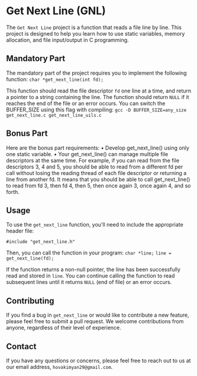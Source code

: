 
# Get Next Line (GNL)

The `Get Next Line` project is a function that reads a file line by line. This project is designed to help you learn how to use static variables, memory allocation, and file input/output in C programming.

## Mandatory Part

The mandatory part of the project requires you to implement the following function:
`char *get_next_line(int fd);`

This function should read the file descriptor `fd` one line at a time, and return a pointer to a string containing the line. The function should return `NULL` if it reaches the end of the file or an error occurs.
You can switch the BUFFER_SIZE using this flag with compiling:
`gcc -D BUFFER_SIZE=any_size get_next_line.c get_next_line_uils.c`

## Bonus Part


Here are the bonus part requirements: 
• Develop get_next_line() using only one static variable. 
• Your get_next_line() can manage multiple file descriptors at the same time. For example, if you can read from the file descriptors 3, 4 and 5, you should be able to read from a different fd per call without losing the reading thread of each file descriptor or returning a line from another fd. It means that you should be able to call get_next_line() to read from fd 3, then fd 4, then 5, then once again 3, once again 4, and so forth.

## Usage

To use the `get_next_line` function, you'll need to include the appropriate header file:

`#include "get_next_line.h"`

Then, you can call the function in your program:
`
char *line; `
`line = get_next_line(fd); `

If the function returns a non-null pointer, the line has been successfully read and stored in `line`. You can continue calling the function to read subsequent lines until it returns `NULL` (end of file) or an error occurs.

## Contributing

If you find a bug in `get_next_line` or would like to contribute a new feature, please feel free to submit a pull request. We welcome contributions from anyone, regardless of their level of experience.

## Contact

If you have any questions or concerns, please feel free to reach out to us at our email address, `hovakimyan29@gmail.com`.